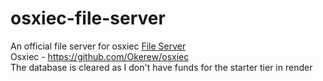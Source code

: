 # osxiec-file-server
An official file server for osxiec
<a href="https://osxiec.glitch.me">File Server</a>
<br>
Osxiec - https://github.com/Okerew/osxiec
<br>
The database is cleared as I don't have funds for the starter tier in render
